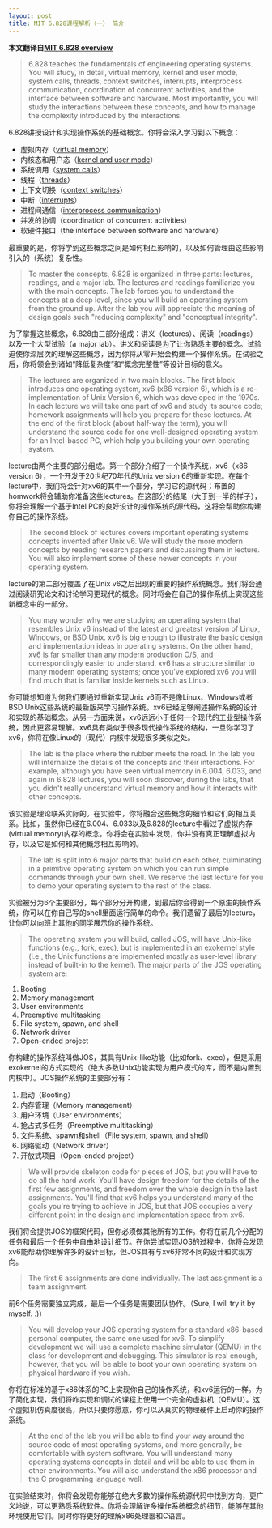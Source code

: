 ```yaml
---
layout: post
title: MIT 6.828课程解析（一） 简介
---
```


**本文翻译自[MIT 6.828 overview](https://pdos.csail.mit.edu/6.828/2014/overview.html)**

> 6.828 teaches the fundamentals of engineering operating systems. You will study, in detail, virtual memory, kernel and user mode, system calls, threads, context switches, interrupts, interprocess communication, coordination of concurrent activities, and the interface between software and hardware. Most importantly, you will study the interactions between these concepts, and how to manage the complexity introduced by the interactions.

6.828讲授设计和实现操作系统的基础概念。你将会深入学习到以下概念：

* 虚拟内存（[virtual memory](https://en.wikipedia.org/wiki/Virtual_memory)）
* 内核态和用户态（[kernel and user mode](https://en.wikipedia.org/wiki/Protection_ring)）
* 系统调用（[system calls](https://en.wikipedia.org/wiki/System_call)）
* 线程（[threads](https://en.wikipedia.org/wiki/Thread_(computing))）
* 上下文切换（[context switches](https://en.wikipedia.org/wiki/Context_switch)）
* 中断（[interrupts](https://en.wikipedia.org/wiki/Interrupt)）
* 进程间通信（[interprocess communication](https://en.wikipedia.org/wiki/Inter-process_communication)）
* 并发的协调（coordination of concurrent activities）
* 软硬件接口（the interface between software and hardware）

最重要的是，你将学到这些概念之间是如何相互影响的，以及如何管理由这些影响引入的（系统）复杂性。

> To master the concepts, 6.828 is organized in three parts: lectures, readings, and a major lab. The lectures and readings familiarize you with the main concepts. The lab forces you to understand the concepts at a deep level, since you will build an operating system from the ground up. After the lab you will appreciate the meaning of design goals such "reducing complexity" and "conceptual integrity".

为了掌握这些概念，6.828由三部分组成：讲义（lectures）、阅读（readings）以及一个大型试验（a major lab）。讲义和阅读是为了让你熟悉主要的概念。试验迫使你深层次的理解这些概念，因为你将从零开始会构建一个操作系统。在试验之后，你将领会到诸如“降低复杂度”和“概念完整性”等设计目标的意义。

> The lectures are organized in two main blocks. The first block introduces one operating system, xv6 (x86 version 6), which is a re-implementation of Unix Version 6, which was developed in the 1970s. In each lecture we will take one part of xv6 and study its source code; homework assignments will help you prepare for these lectures. At the end of the first block (about half-way the term), you will understand the source code for one well-designed operating system for an Intel-based PC, which help you building your own operating system.

lecture由两个主要的部分组成。第一个部分介绍了一个操作系统，xv6（x86 version 6），一个开发于20世纪70年代的Unix version 6的重新实现。在每个lecture中，我们将会针对xv6的其中一个部分，学习它的源代码；布置的homwork将会辅助你准备这些lectures。在这部分的结尾（大于到一半的样子），你将会理解一个基于Intel PC的良好设计的操作系统的源代码，这将会帮助你构建你自己的操作系统。

> The second block of lectures covers important operating systems concepts invented after Unix v6. We will study the more modern concepts by reading research papers and discussing them in lecture. You will also implement some of these newer concepts in your operating system.

lecture的第二部分覆盖了在Unix v6之后出现的重要的操作系统概念。我们将会通过阅读研究论文和讨论学习更现代的概念。同时将会在自己的操作系统上实现这些新概念中的一部分。

> You may wonder why we are studying an operating system that resembles Unix v6 instead of the latest and greatest version of Linux, Windows, or BSD Unix. xv6 is big enough to illustrate the basic design and implementation ideas in operating systems. On the other hand, xv6 is far smaller than any modern production O/S, and correspondingly easier to understand. xv6 has a structure similar to many modern operating systems; once you've explored xv6 you will find much that is familiar inside kernels such as Linux.

你可能想知道为何我们要通过重新实现Unix v6而不是像Linux、Windows或者BSD Unix这些系统的最新版来学习操作系统。xv6已经足够阐述操作系统的设计和实现的基础概念。从另一方面来说，xv6远远小于任何一个现代的工业型操作系统，因此更容易理解。xv6具有类似于很多现代操作系统的结构，一旦你学习了xv6，你将在像Linux的（现代）内核中发现很多类似之处。

> The lab is the place where the rubber meets the road. In the lab you will internalize the details of the concepts and their interactions. For example, although you have seen virtual memory in 6.004, 6.033, and again in 6.828 lectures, you will soon discover, during the labs, that you didn't really understand virtual memory and how it interacts with other concepts.

该实验是理论联系实际的。在实验中，你将融合这些概念的细节和它们的相互关系。比如，虽然你已经在6.004、6.033以及6.828的lecture中看过了虚拟内存(virtual memory)内存的概念。你将会在实验中发现，你并没有真正理解虚拟内存，以及它是如何和其他概念相互影响的。

> The lab is split into 6 major parts that build on each other, culminating in a primitive operating system on which you can run simple commands through your own shell. We reserve the last lecture for you to demo your operating system to the rest of the class.

实验被分为6个主要部分，每个部分分开构建，到最后你会得到一个原生的操作系统，你可以在你自己写的shell里面运行简单的命令。我们遗留了最后的lecture，让你可以向班上其他的同学展示你的操作系统。

> The operating system you will build, called JOS, will have Unix-like functions (e.g., fork, exec), but is implemented in an exokernel style (i.e., the Unix functions are implemented mostly as user-level library instead of built-in to the kernel). The major parts of the JOS operating system are:
1. Booting
2. Memory management
3. User environments
4. Preemptive multitasking
5. File system, spawn, and shell
6. Network driver
7. Open-ended project

你构建的操作系统叫做JOS，其具有Unix-like功能（比如fork、exec），但是采用exokernel的方式实现的（绝大多数Unix功能实现为用户模式的库，而不是内置到内核中）。JOS操作系统的主要部分有：
1. 启动（Booting）
2. 内存管理（Memory management）
3. 用户环境（User environments）
4. 抢占式多任务（Preemptive multitasking）
5. 文件系统、spawn和shell（File system, spawn, and shell）
6. 网络驱动（Network driver）
7. 开放式项目（Open-ended project）

> We will provide skeleton code for pieces of JOS, but you will have to do all the hard work. You'll have design freedom for the details of the first few assignments, and freedom over the whole design in the last assignments. You'll find that xv6 helps you understand many of the goals you're trying to achieve in JOS, but that JOS occupies a very different point in the design and implementation space from xv6.

我们将会提供JOS的框架代码，但你必须做其他所有的工作。你将在前几个分配的任务和最后一个任务中自由地设计细节。在你尝试实现JOS的过程中，你将会发现xv6能帮助你理解许多的设计目标，但JOS具有与xv6非常不同的设计和实现方向。

> The first 6 assignments are done individually. The last assignment is a team assignment.

前6个任务需要独立完成，最后一个任务是需要团队协作。（Sure, I will try it by myself. :)）

> You will develop your JOS operating system for a standard x86-based personal computer, the same one used for xv6. To simplify development we will use a complete machine simulator (QEMU) in the class for development and debugging. This simulator is real enough, however, that you will be able to boot your own operating system on physical hardware if you wish.

你将在标准的基于x86体系的PC上实现你自己的操作系统，和xv6运行的一样。为了简化实现，我们将咋实现和调试的课程上使用一个完全的虚拟机（QEMU）。这个虚拟机仿真度很高，所以只要你愿意，你可以从真实的物理硬件上启动你的操作系统。

> At the end of the lab you will be able to find your way around the source code of most operating systems, and more generally, be comfortable with system software. You will understand many operating systems concepts in detail and will be able to use them in other environments. You will also understand the x86 processor and the C programming language well.

在实验结束时，你将会发现你能够在绝大多数的操作系统源代码中找到方向，更广义地说，可以更熟悉系统软件。你将会理解许多操作系统概念的细节，能够在其他环境使用它们。同时你将更好的理解x86处理器和C语言。



